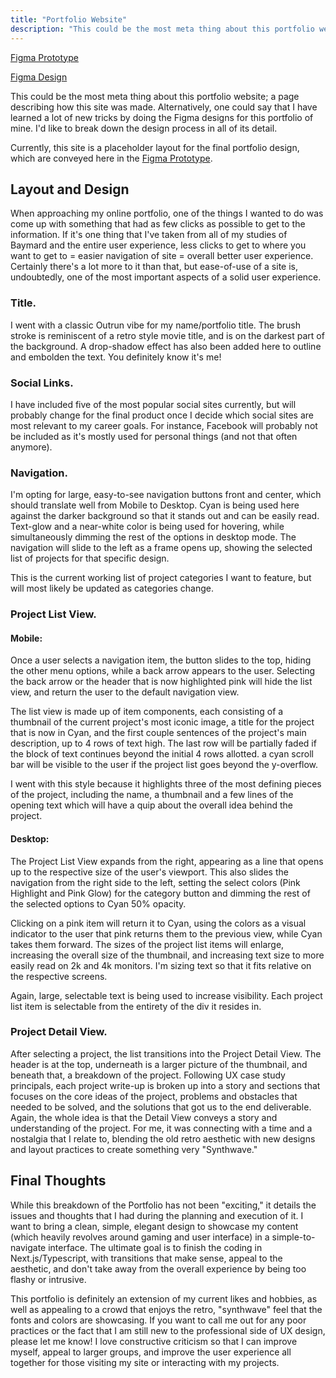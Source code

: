 ```yaml
---
title: "Portfolio Website"
description: "This could be the most meta thing about this portfolio website; a page describing how this site was made. Alternatively, one could say that I have learned a lot of new tricks by doing the Figma designs for this portfolio of mine. I'd like to break down the design process in all of its detail."
---
```


[Figma Prototype](https://www.figma.com/proto/D5c4d4i07jRKUkqgXXrqPE/Portfolio-Design?page-id=0%3A1&node-id=511%3A2197&viewport=241%2C48%2C1.48&scaling=min-zoom&starting-point-node-id=591%3A3251&show-proto-sidebar=1)

[Figma Design](https://www.figma.com/file/D5c4d4i07jRKUkqgXXrqPE/Portfolio-Design?node-id=0%3A1)

This could be the most meta thing about this portfolio website; a page describing how this site was made. Alternatively, one could say that I have learned a lot of new tricks by doing the Figma designs for this portfolio of mine. I'd like to break down the design process in all of its detail.

Currently, this site is a placeholder layout for the final portfolio design, which are conveyed here in the [Figma Prototype](https://www.figma.com/proto/D5c4d4i07jRKUkqgXXrqPE/Portfolio-Design?page-id=0%3A1&node-id=511%3A2197&viewport=241%2C48%2C1.48&scaling=min-zoom&starting-point-node-id=591%3A3251&show-proto-sidebar=1).

## Layout and Design

When approaching my online portfolio, one of the things I wanted to do was come up with something that had as few clicks as possible to get to the information. If it's one thing that I've taken from all of my studies of Baymard and the entire user experience, less clicks to get to where you want to get to = easier navigation of site = overall better user experience. Certainly there's a lot more to it than that, but ease-of-use of a site is, undoubtedly, one of the most important aspects of a solid user experience.

### Title.

I went with a classic Outrun vibe for my name/portfolio title. The brush stroke is reminiscent of a retro style movie title, and is on the darkest part of the background. A drop-shadow effect has also been added here to outline and embolden the text. You definitely know it's me!

### Social Links.

I have included five of the most popular social sites currently, but will probably change for the final product once I decide which social sites are most relevant to my career goals. For instance, Facebook will probably not be included as it's mostly used for personal things (and not that often anymore). 

### Navigation.

I'm opting for large, easy-to-see navigation buttons front and center, which should translate well from Mobile to Desktop. Cyan is being used here against the darker background so that it stands out and can be easily read. Text-glow and a near-white color is being used for hovering, while simultaneously dimming the rest of the options in desktop mode. The navigation will slide to the left as a frame opens up, showing the selected list of projects for that specific design.

This is the current working list of project categories I want to feature, but will most likely be updated as categories change.   

### Project List View.

#### Mobile:

Once a user selects a navigation item, the button slides to the top, hiding the other menu options, while a back arrow appears to the user. Selecting the back arrow or the header that is now highlighted pink will hide the list view, and return the user to the default navigation view.

The list view is made up of item components, each consisting of a thumbnail of the current project's most iconic image, a title for the project that is now in Cyan, and the first couple sentences of the project's main description, up to 4 rows of text high. The last row will be partially faded if the block of text continues beyond the initial 4 rows allotted. a cyan scroll bar will be visible to the user if the project list goes beyond the y-overflow.

I went with this style because it highlights three of the most defining pieces of the project, including the name, a thumbnail and a few lines of the opening text which will have a quip about the overall idea behind the project.

#### Desktop:

The Project List View expands from the right, appearing as a line that opens up to the respective size of the user's viewport. This also slides the navigation from the right side to the left, setting the select colors (Pink Highlight and Pink Glow) for the category button and dimming the rest of the selected options to Cyan 50% opacity.

Clicking on a pink item will return it to Cyan, using the colors as a visual indicator to the user that pink returns them to the previous view, while Cyan takes them forward. The sizes of the project list items will enlarge, increasing the overall size of the thumbnail, and increasing text size to more easily read on 2k and 4k monitors. I'm sizing text so that it fits relative on the respective screens.

Again, large, selectable text is being used to increase visibility. Each project list item is selectable from the entirety of the div it resides in.

### Project Detail View.

After selecting a project, the list transitions into the Project Detail View. The header is at the top, underneath is a larger picture of the thumbnail, and beneath that, a breakdown of the project. Following UX case study principals, each project write-up is broken up into a story and sections that focuses on the core ideas of the project, problems and obstacles that needed to be solved, and the solutions that got us to the end deliverable. Again, the whole idea is that the Detail View conveys a story and understanding of the project. For me, it was connecting with a time and a nostalgia that I relate to, blending the old retro aesthetic with new designs and layout practices to create something very "Synthwave."

## Final Thoughts

While this breakdown of the Portfolio has not been "exciting," it details the issues and thoughts that I had during the planning and execution of it. I want to bring a clean, simple, elegant design to showcase my content (which heavily revolves around gaming and user interface) in a simple-to-navigate interface. The ultimate goal is to finish the coding in Next.js/Typescript, with transitions that make sense, appeal to the aesthetic, and don't take away from the overall experience by being too flashy or intrusive.

This portfolio is definitely an extension of my current likes and hobbies, as well as appealing to a crowd that enjoys the retro, "synthwave" feel that the fonts and colors are showcasing. If you want to call me out for any poor practices or the fact that I am still new to the professional side of UX design, please let me know! I love constructive criticism so that I can improve myself, appeal to larger groups, and improve the user experience all together for those visiting my site or interacting with my projects.

